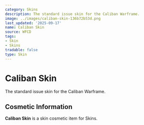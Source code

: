 ```yaml
---
category: Skins
description: The standard issue skin for the Caliban Warframe.
image: ../images/caliban-skin-136b72b53d.png
last_updated: '2025-09-17'
name: Caliban Skin
source: WFCD
tags:
- Skin
- Skins
tradable: false
type: Skin
---
```


# Caliban Skin

The standard issue skin for the Caliban Warframe.

## Cosmetic Information

**Caliban Skin** is a skin cosmetic item for Skins.

